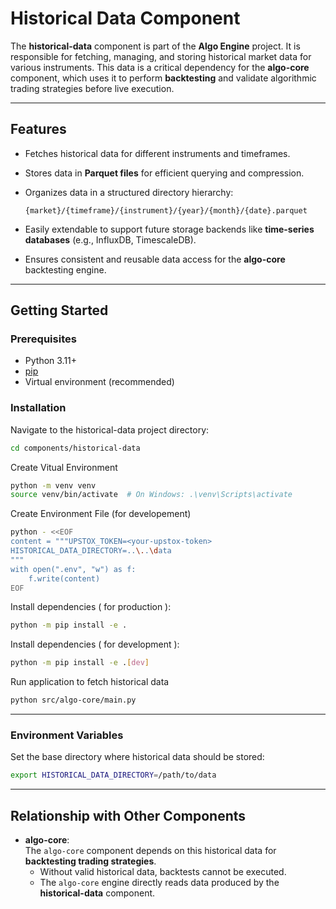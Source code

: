 # Historical Data Component

The **historical-data** component is part of the **Algo Engine** project. It is responsible for fetching, managing, and storing historical market data for various instruments. This data is a critical dependency for the **algo-core** component, which uses it to perform **backtesting** and validate algorithmic trading strategies before live execution.  

---

## Features
- Fetches historical data for different instruments and timeframes.  
- Stores data in **Parquet files** for efficient querying and compression.  
- Organizes data in a structured directory hierarchy:  

  ```
  {market}/{timeframe}/{instrument}/{year}/{month}/{date}.parquet
  ```

- Easily extendable to support future storage backends like **time-series databases** (e.g., InfluxDB, TimescaleDB).  
- Ensures consistent and reusable data access for the **algo-core** backtesting engine.  

---

## Getting Started

### Prerequisites
- Python 3.11+  
- [pip](https://pip.pypa.io/en/stable/)  
- Virtual environment (recommended)  

### Installation
Navigate to the historical-data project directory:  

```bash
cd components/historical-data
```

Create Vitual Environment
```bash
python -m venv venv
source venv/bin/activate  # On Windows: .\venv\Scripts\activate
```

Create Environment File (for developement)
```bash
python - <<EOF
content = """UPSTOX_TOKEN=<your-upstox-token>
HISTORICAL_DATA_DIRECTORY=..\..\data
"""
with open(".env", "w") as f:
    f.write(content)
EOF

```

Install dependencies ( for production ):  

```bash
python -m pip install -e .   
```

Install dependencies ( for development ):  

```bash
python -m pip install -e .[dev]   
```

Run application to fetch historical data

```bash
python src/algo-core/main.py
```

---


### Environment Variables
Set the base directory where historical data should be stored:  

```bash
export HISTORICAL_DATA_DIRECTORY=/path/to/data
```

---

## Relationship with Other Components

- **algo-core**:  
  The `algo-core` component depends on this historical data for **backtesting trading strategies**.  
  - Without valid historical data, backtests cannot be executed.  
  - The `algo-core` engine directly reads data produced by the **historical-data** component.  


